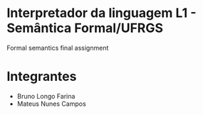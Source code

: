 # Interpretador da linguagem L1 - Semântica Formal/UFRGS
Formal semantics final assignment

# Integrantes
- Bruno Longo Farina
- Mateus Nunes Campos

